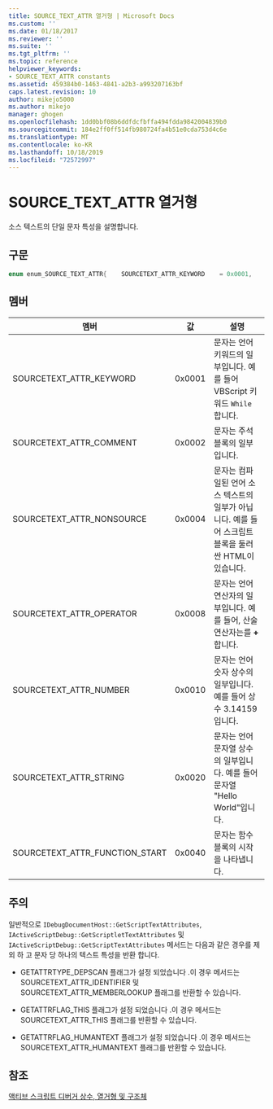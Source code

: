 ```yaml
---
title: SOURCE_TEXT_ATTR 열거형 | Microsoft Docs
ms.custom: ''
ms.date: 01/18/2017
ms.reviewer: ''
ms.suite: ''
ms.tgt_pltfrm: ''
ms.topic: reference
helpviewer_keywords:
- SOURCE_TEXT_ATTR constants
ms.assetid: 459384b0-1463-4841-a2b3-a993207163bf
caps.latest.revision: 10
author: mikejo5000
ms.author: mikejo
manager: ghogen
ms.openlocfilehash: 1dd0bbf08b6ddfdcfbffa494fdda9842004839b0
ms.sourcegitcommit: 184e2ff0ff514fb980724fa4b51e0cda753d4c6e
ms.translationtype: MT
ms.contentlocale: ko-KR
ms.lasthandoff: 10/18/2019
ms.locfileid: "72572997"
---
```

# <a name="source_text_attr-enumeration"></a>SOURCE_TEXT_ATTR 열거형
소스 텍스트의 단일 문자 특성을 설명합니다.  
  
## <a name="syntax"></a>구문  
  
```cpp  
enum enum_SOURCE_TEXT_ATTR{    SOURCETEXT_ATTR_KEYWORD    = 0x0001,    SOURCETEXT_ATTR_COMMENT    = 0x0002,    SOURCETEXT_ATTR_NONSOURCE    = 0x0004,    SOURCETEXT_ATTR_OPERATOR   = 0x0008,    SOURCETEXT_ATTR_NUMBER    = 0x0010,    SOURCETEXT_ATTR_STRING    = 0x0020,    SOURCETEXT_ATTR_FUNCTION_START  = 0x0040};  
```  
  
## <a name="members"></a>멤버  
  
|멤버|값|설명|  
|------------|-----------|-----------------|  
|SOURCETEXT_ATTR_KEYWORD|0x0001|문자는 언어 키워드의 일부입니다. 예를 들어 VBScript 키워드 `While` 합니다.|  
|SOURCETEXT_ATTR_COMMENT|0x0002|문자는 주석 블록의 일부입니다.|  
|SOURCETEXT_ATTR_NONSOURCE|0x0004|문자는 컴파일된 언어 소스 텍스트의 일부가 아닙니다. 예를 들어 스크립트 블록을 둘러싼 HTML이 있습니다.|  
|SOURCETEXT_ATTR_OPERATOR|0x0008|문자는 언어 연산자의 일부입니다. 예를 들어, 산술 연산자는를 **+** 합니다.|  
|SOURCETEXT_ATTR_NUMBER|0x0010|문자는 언어 숫자 상수의 일부입니다.  예를 들어 상수 3.14159입니다.|  
|SOURCETEXT_ATTR_STRING|0x0020|문자는 언어 문자열 상수의 일부입니다. 예를 들어 문자열 "Hello World"입니다.|  
|SOURCETEXT_ATTR_FUNCTION_START|0x0040|문자는 함수 블록의 시작을 나타냅니다.|  
  
## <a name="remarks"></a>주의  
 일반적으로 `IDebugDocumentHost::GetScriptTextAttributes`, `IActiveScriptDebug::GetScriptletTextAttributes` 및 `IActiveScriptDebug::GetScriptTextAttributes` 메서드는 다음과 같은 경우를 제외 하 고 문자 당 하나의 텍스트 특성을 반환 합니다.  
  
- GETATTRTYPE_DEPSCAN 플래그가 설정 되었습니다 .이 경우 메서드는 SOURCETEXT_ATTR_IDENTIFIER 및 SOURCETEXT_ATTR_MEMBERLOOKUP 플래그를 반환할 수 있습니다.  
  
- GETATTRFLAG_THIS 플래그가 설정 되었습니다 .이 경우 메서드는 SOURCETEXT_ATTR_THIS 플래그를 반환할 수 있습니다.  
  
- GETATTRFLAG_HUMANTEXT 플래그가 설정 되었습니다 .이 경우 메서드는 SOURCETEXT_ATTR_HUMANTEXT 플래그를 반환할 수 있습니다.  
  
## <a name="see-also"></a>참조  
 [액티브 스크립트 디버거 상수, 열거형 및 구조체](../../winscript/reference/active-script-debugger-constants-enumerations-and-structures.md)